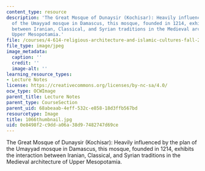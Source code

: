 ```yaml
---
content_type: resource
description: 'The Great Mosque of Dunaysir (Kochisar): Heavily influenced by the plan
  of the Umayyad mosque in Damascus, this mosque, founded in 1214, exhibits the interaction
  between Iranian, Classical, and Syrian traditions in the Medieval architecture of
  Upper Mesopotamia.'
file: /courses/4-614-religious-architecture-and-islamic-cultures-fall-2002/0e8498f2c9dda06a38d97482747d69ce_1066thumbnail.jpg
file_type: image/jpeg
image_metadata:
  caption: ''
  credit: ''
  image-alt: ''
learning_resource_types:
- Lecture Notes
license: https://creativecommons.org/licenses/by-nc-sa/4.0/
ocw_type: OCWImage
parent_title: Lecture Notes
parent_type: CourseSection
parent_uid: 68abeaab-4eff-532c-e858-18d3ffb567bd
resourcetype: Image
title: 1066thumbnail.jpg
uid: 0e8498f2-c9dd-a06a-38d9-7482747d69ce
---
```

The Great Mosque of Dunaysir (Kochisar): Heavily influenced by the plan of the Umayyad mosque in Damascus, this mosque, founded in 1214, exhibits the interaction between Iranian, Classical, and Syrian traditions in the Medieval architecture of Upper Mesopotamia.
